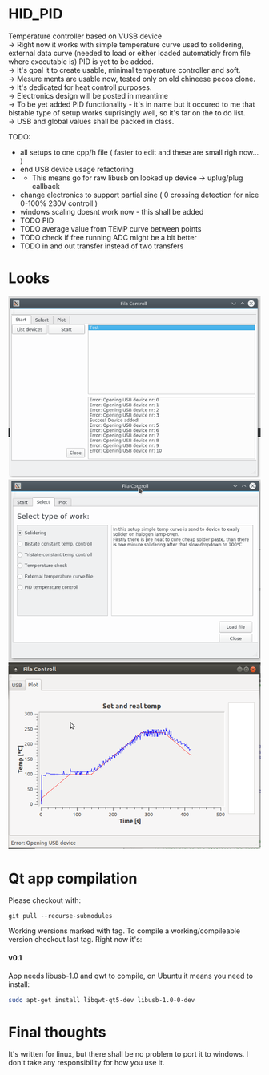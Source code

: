 HID_PID
=======

Temperature controller based on VUSB device  
→ Right now it works with simple temperature curve used to solidering, external data curve (needed to load or either loaded automaticly from file where executable is) PID is yet to be added.  
→ It's goal it to create usable, minimal temperature controller and soft.  
→ Mesure ments are usable now, tested only on old chineese pecos clone.  
→ It's dedicated for heat controll purposes.  
→ Electronics design will be posted in meantime  
→ To be yet added PID functionality - it's in name but it occured to me that bistable type of setup works suprisingly well, so it's far on the to do list.  
→ USB and global values shall be packed in class.  

TODO:  
* all setups to one cpp/h file ( faster to edit and these are small righ now... )  
* end USB device usage refactoring 
* * This means go for raw libusb on looked up device -> uplug/plug callback
* change electronics to support partial sine ( 0 crossing detection for nice 0-100% 230V controll ) 
* windows scaling doesnt work now - this shall be added
* TODO PID
* TODO average value from TEMP curve between points
* TODO check if free running ADC might be a bit better
* TODO in and out transfer instead of two transfers
 
Looks
========
![selection](https://raw.githubusercontent.com/pholat/HID_PID/master/Doc/in_work1.png)
![selection](https://raw.githubusercontent.com/pholat/HID_PID/master/Doc/in_work2.png)
![chart](https://raw.githubusercontent.com/pholat/HID_PID/master/Doc/itsworking.png)

Qt app compilation
========
Please checkout with:
```
git pull --recurse-submodules
```
Working wersions marked with tag. To compile a working/compileable version checkout last tag. Right now it's:  
#### v0.1
App needs libusb-1.0 and qwt to compile, on Ubuntu it means you need to install:
```bash
sudo apt-get install libqwt-qt5-dev libusb-1.0-0-dev  
```

Final thoughts
=======
It's written for linux, but there shall be no problem to port it to windows.
I don't take any responsibility for how you use it.
